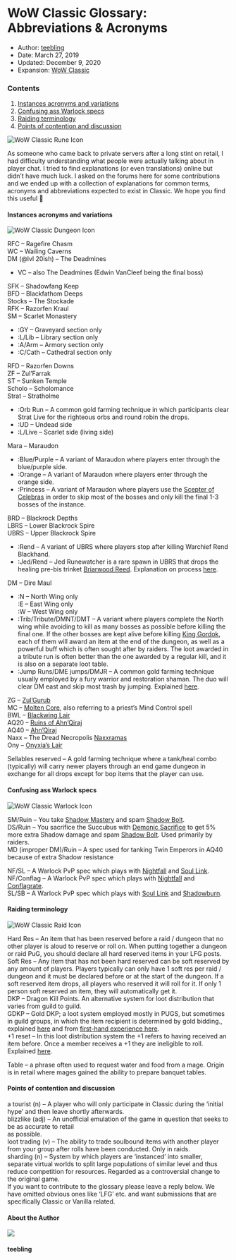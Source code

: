 # WoW Classic Glossary: Abbreviations & Acronyms

* Author: [teebling](https://www.warcrafttavern.com/author/teebling/)
* Date: March 27, 2019
* Updated: December 9, 2020
* Expansion: [WoW Classic](/wow-classic/)

### Contents

1. [Instances acronyms and variations](#ftoc-instances-acronyms-and-variations)
2. [Confusing ass Warlock specs](#ftoc-confusing-ass-warlock-specs)
3. [Raiding terminology](#ftoc-raiding-terminology)
4. [Points of contention and discussion](#ftoc-points-of-contention-and-discussion)

![WoW Classic Rune Icon](/images/guides/rune.png)

As someone who came back to private servers after a long stint on retail, I had difficulty understanding what people were actually talking about in player chat. I tried to find explanations (or even translations) online but didn’t have much luck. I asked on the forums here for some contributions and we ended up with a collection of explanations for common terms, acronyms and abbreviations expected to exist in Classic. We hope you find this useful 🙂

#### **Instances acronyms and variations**

![WoW Classic Dungeon Icon](/images/tatticons/dungeon.png)

RFC – Ragefire Chasm  
WC – Wailing Caverns  
DM (@lvl 20ish) – The Deadmines

* VC – also The Deadmines (Edwin VanCleef being the final boss)

SFK – Shadowfang Keep  
BFD – Blackfathom Deeps  
Stocks – The Stockade  
RFK – Razorfen Kraul  
SM – Scarlet Monastery

* :GY – Graveyard section only
* :L/Lib – Library section only
* :A/Arm – Armory section only
* :C/Cath – Cathedral section only

RFD – Razorfen Downs  
ZF – Zul’Farrak  
ST – Sunken Temple  
Scholo – Scholomance  
Strat – Stratholme

* :Orb Run – A common gold farming technique in which participants clear Strat Live for the righteous orbs and round robin the drops.
* :UD – Undead side
* :L/Live – Scarlet side (living side)

Mara – Maraudon

* :Blue/Purple – A variant of Maraudon where players enter through the blue/purple side.
* :Orange – A variant of Maraudon where players enter through the orange side.
* :Princess – A variant of Maraudon where players use the [Scepter of Celebras](https://wowclassicdb.com/item/17191) in order to skip most of the bosses and only kill the final 1-3 bosses of the instance.

BRD – Blackrock Depths  
LBRS – Lower Blackrock Spire  
UBRS – Upper Blackrock Spire

* :Rend – A variant of UBRS where players stop after killing Warchief Rend Blackhand.
* :Jed/Rend – Jed Runewatcher is a rare spawn in UBRS that drops the healing pre-bis trinket [Briarwood Reed](https://wowclassicdb.com/item/12930). Explanation on process [here](https://barrens.chat/viewtopic.php?p=2591#p2591).

DM – Dire Maul

* :N – North Wing only  
  :E – East Wing only  
  :W – West Wing only
* :Trib/Tribute/DMNT/DMT – A variant where players complete the North wing while avoiding to kill as many bosses as possible before killing the final one. If the other bosses are kept alive before killing [King Gordok](https://wowclassicdb.com/npc/11501), each of them will award an item at the end of the dungeon, as well as a powerful buff which is often sought after by raiders. The loot awarded in a tribute run is often better than the one awarded by a regular kill, and it is also on a separate loot table.
* :Jump Runs/DME jumps/DMJR – A common gold farming technique usually employed by a fury warrior and restoration shaman. The duo will clear DM east and skip most trash by jumping. Explained [here](https://barrens.chat/viewtopic.php?f=17&t=1090&p=4889#p4889).

ZG – [Zul’Gurub](https://www.warcrafttavern.com/wow-classic/guides/zg/)  
MC – [Molten Core](https://www.warcrafttavern.com/wow-classic/guides/mc/), also referring to a priest’s Mind Control spell  
BWL – [Blackwing Lair](https://www.warcrafttavern.com/wow-classic/guides/bwl/)  
AQ20 – [Ruins of Ahn’Qiraj](https://www.warcrafttavern.com/wow-classic/guides/ruins-of-ahnqiraj-aq20/)  
AQ40 – [Ahn’Qiraj](https://www.warcrafttavern.com/wow-classic/guides/temple-of-ahnqiraj-aq40/)  
Naxx – The Dread Necropolis [Naxxramas](https://www.warcrafttavern.com/wow-classic/guides/naxxramas/)  
Ony – [Onyxia’s Lair](https://www.warcrafttavern.com/wow-classic/guides/onyxias-lair-attunement/)  
  
Sellables reserved – A gold farming technique where a tank/heal combo (typically) will carry newer players through an end game dungeon in exchange for all drops except for bop items that the player can use.

#### **Confusing ass Warlock specs**

![WoW Classic Warlock Icon](/images/imgsel/class/Warlock.png)

SM/Ruin – You take [Shadow Mastery](https://wowclassicdb.com/spell/18275) and spam [Shadow Bolt](https://wowclassicdb.com/spell/686).  
DS/Ruin – You sacrifice the Succubus with [Demonic Sacrifice](https://wowclassicdb.com/spell/18788) to get 5% more extra Shadow damage and spam [Shadow Bolt](https://wowclassicdb.com/spell/686). Used primarily by raiders.  
MD (improper DM)/Ruin – A spec used for tanking Twin Emperors in AQ40 because of extra Shadow resistance  
  
NF/SL – A Warlock PvP spec which plays with [Nightfall](https://wowclassicdb.com/spell/18095) and [Soul Link](https://wowclassicdb.com/spell/19028).  
NF/Conflag – A Warlock PvP spec which plays with [Nightfall](https://wowclassicdb.com/spell/18095) and [Conflagrate](https://wowclassicdb.com/spell/17962).  
SL/SB – A Warlock PvP spec which plays with [Soul Link](https://wowclassicdb.com/spell/19028) and [Shadowburn](https://wowclassicdb.com/spell/17877).

#### **Raiding terminology**

![WoW Classic Raid Icon](/images/tatticons/raid.png)

Hard Res – An item that has been reserved before a raid / dungeon that no other player is aloud to reserve or roll on. When putting together a dungeon or raid PuG, you should declare all hard reserved items in your LFG posts.  
Soft Res – Any item that has not been hard reserved can be soft reserved by any amount of players. Players typically can only have 1 soft res per raid / dungeon and it must be declared before or at the start of the dungeon. If a soft reserved item drops, all players who reserved it will roll for it. If only 1 person soft reserved an item, they will automatically get it.  
DKP – Dragon Kill Points. An alternative system for loot distribution that varies from guild to guild.  
GDKP – Gold DKP; a loot system employed mostly in PUGS, but sometimes in guild groups, in which the item recipient is determined by gold bidding., explained [here](https://barrens.chat/viewtopic.php?f=17&t=1090&p=4889#p4889) and from [first-hand experience here](https://barrens.chat/viewtopic.php?f=3&p=6005#p6005).  
+1 reset – In this loot distribution system the +1 refers to having received an item before. Once a member receives a +1 they are ineligible to roll. Explained [here](https://barrens.chat/viewtopic.php?f=17&t=1090&p=4889#p4889).  
  
Table – a phrase often used to request water and food from a mage. Origin is in retail where mages gained the ability to prepare banquet tables.

#### **Points of contention and discussion**

a tourist (n) – A player who will only participate in Classic during the ‘initial hype’ and then leave shortly afterwards.  
blizzlike (adj) – An unofficial emulation of the game in question that seeks to be as accurate to retail  
as possible.  
loot trading (v) – The ability to trade soulbound items with another player from your group after rolls have been conducted. Only in raids.  
sharding (n) – System by which players are ‘instanced’ into smaller, separate virtual worlds to split large populations of similar level and thus reduce competition for resources. Regarded as a controversial change to the original game.  
If you want to contribute to the glossary please leave a reply below. We have omitted obvious ones like ‘LFG’ etc. and want submissions that are specifically Classic or Vanilla related.

#### About the Author

![](https://www.warcrafttavern.com/wp-content/litespeed/avatar/fafb15427f59680f4d8d0fb042a8b3db.jpg?ver=1747968868)

#### teebling